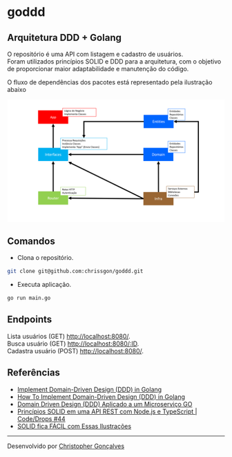 # goddd
## Arquitetura DDD + Golang

O repositório é uma API com listagem e cadastro de usuários.<br>
Foram utilizados princípios SOLID e DDD para a arquitetura, com o objetivo de proporcionar maior adaptabilidade e manutenção do código.

O fluxo de dependências dos pacotes está representado pela ilustração abaixo

![](./diagram.png)

## Comandos
- Clona o repositório.
``` bash
git clone git@github.com:chrissgon/goddd.git
```
- Executa aplicação.
``` bash
go run main.go
```

## Endpoints
Lista usuários (GET) <a href="http://localhost:8080/">http://localhost:8080/</a>.<br>
Busca usuário (GET) <a href="http://localhost:8080/">http://localhost:8080/:ID</a>.<br>
Cadastra usuário (POST) <a href="http://localhost:8080/">http://localhost:8080/</a>.


## Referências
- [Implement Domain-Driven Design (DDD) in Golang](https://medium.com/@next_shore/implement-domain-driven-design-ddd-in-golang-ecdb6b6367ed)
- [How To Implement Domain-Driven Design (DDD) in Golang](https://programmingpercy.tech/blog/how-to-domain-driven-design-ddd-golang/)
- [Domain Driven Design (DDD) Aplicado a um Microserviço GO](http://eng.dito.com.br/domain-driven-design-ddd-aplicado-a-um-microservico-go)
- [Princípios SOLID em uma API REST com Node.js e TypeScript | Code/Drops #44](https://www.youtube.com/watch?v=vAV4Vy4jfkc)
- [SOLID fica FÁCIL com Essas Ilustrações](https://www.youtube.com/watch?v=6SfrO3D4dHM)

---
Desenvolvido por [Christopher Gonçalves](https://github.com/chrissgon)
